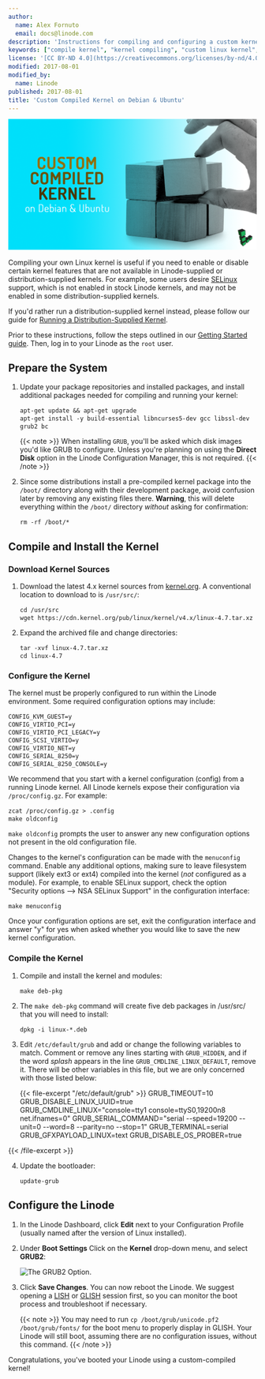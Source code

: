 ```yaml
---
author:
  name: Alex Fornuto
  email: docs@linode.com
description: 'Instructions for compiling and configuring a custom kernel your Debian or Ubuntu Linode'
keywords: ["compile kernel", "kernel compiling", "custom linux kernel", "custom linode", " debian", "ubuntu"]
license: '[CC BY-ND 4.0](https://creativecommons.org/licenses/by-nd/4.0)'
modified: 2017-08-01
modified_by:
  name: Linode
published: 2017-08-01
title: 'Custom Compiled Kernel on Debian & Ubuntu'
---
```


![Custom Compiled Kernel on Debian & Ubuntu](/docs/assets/custom-compiled-kernel-on-debian-and-ubuntu.png "Custom Compiled Kernel on Debian & Ubuntu")

Compiling your own Linux kernel is useful if you need to enable or disable certain kernel features that are not available in Linode-supplied or distribution-supplied kernels. For example, some users desire [SELinux](http://en.wikipedia.org/wiki/Security-Enhanced_Linux) support, which is not enabled in stock Linode kernels, and may not be enabled in some distribution-supplied kernels.

If you'd rather run a distribution-supplied kernel instead, please follow our guide for [Running a Distribution-Supplied Kernel](/docs/tools-reference/custom-kernels-distros/run-a-distribution-supplied-kernel-with-kvm).

Prior to these instructions, follow the steps outlined in our [Getting Started guide](/docs/getting-started/). Then, log in to your Linode as the `root` user.

## Prepare the System

1.  Update your package repositories and installed packages, and install additional packages needed for compiling and running your kernel:

        apt-get update && apt-get upgrade
        apt-get install -y build-essential libncurses5-dev gcc libssl-dev grub2 bc

    {{< note >}}
When installing `GRUB`, you'll be asked which disk images you'd like GRUB to configure. Unless you're planning on using the **Direct Disk** option in the Linode Configuration Manager, this is not required.
{{< /note >}}

2.  Since some distributions install a pre-compiled kernel package into the `/boot/` directory along with their development package, avoid confusion later by removing any existing files there. **Warning**, this will delete everything within the `/boot/` directory _without_ asking for confirmation:

        rm -rf /boot/*

## Compile and Install the Kernel

### Download Kernel Sources

1.  Download the latest 4.x kernel sources from [kernel.org](http://kernel.org/). A conventional location to download to is `/usr/src/`:

        cd /usr/src
        wget https://cdn.kernel.org/pub/linux/kernel/v4.x/linux-4.7.tar.xz

2.  Expand the archived file and change directories:

        tar -xvf linux-4.7.tar.xz
        cd linux-4.7

### Configure the Kernel

The kernel must be properly configured to run within the Linode environment. Some required configuration options may include:

    CONFIG_KVM_GUEST=y
    CONFIG_VIRTIO_PCI=y
    CONFIG_VIRTIO_PCI_LEGACY=y
    CONFIG_SCSI_VIRTIO=y
    CONFIG_VIRTIO_NET=y
    CONFIG_SERIAL_8250=y
    CONFIG_SERIAL_8250_CONSOLE=y

We recommend that you start with a kernel configuration (config) from a running Linode kernel. All Linode kernels expose their configuration via `/proc/config.gz`. For example:

    zcat /proc/config.gz > .config
    make oldconfig

`make oldconfig` prompts the user to answer any new configuration options not present in the old configuration file.

Changes to the kernel's configuration can be made with the `menuconfig` command. Enable any additional options, making sure to leave filesystem support (likely ext3 or ext4) compiled into the kernel (*not* configured as a module). For example, to enable SELinux support, check the option "Security options --\> NSA SELinux Support" in the configuration interface:

    make menuconfig

Once your configuration options are set, exit the configuration interface and answer "y" for yes when asked whether you would like to save the new kernel configuration.

### Compile the Kernel

1.  Compile and install the kernel and modules:

        make deb-pkg

2.  The `make deb-pkg` command will create five deb packages in /usr/src/ that you will need to install:

        dpkg -i linux-*.deb

3.  Edit `/etc/default/grub` and add or change the following variables to match. Comment or remove any lines starting with `GRUB_HIDDEN`, and if the word *splash* appears in the line `GRUB_CMDLINE_LINUX_DEFAULT`, remove it. There will be other variables in this file, but we are only concerned with those listed below:

    {{< file-excerpt "/etc/default/grub" >}}
GRUB_TIMEOUT=10
GRUB_DISABLE_LINUX_UUID=true
GRUB_CMDLINE_LINUX="console=tty1 console=ttyS0,19200n8 net.ifnames=0"
GRUB_SERIAL_COMMAND="serial --speed=19200 --unit=0 --word=8 --parity=no --stop=1"
GRUB_TERMINAL=serial
GRUB_GFXPAYLOAD_LINUX=text
GRUB_DISABLE_OS_PROBER=true

{{< /file-excerpt >}}


4.  Update the bootloader:

        update-grub

## Configure the Linode

1.  In the Linode Dashboard, click **Edit** next to your Configuration Profile (usually named after the version of Linux installed).

2.  Under **Boot Settings** Click on the **Kernel** drop-down menu, and select **GRUB2**:

    ![The GRUB2 Option.](/docs/assets/custom-kernel-grub2.png)

3.  Click **Save Changes**. You can now reboot the Linode. We suggest opening a [LISH](/docs/networking/using-the-linode-shell-lish) or [GLISH](/docs/networking/using-the-graphic-shell-glish) session first, so you can monitor the boot process and troubleshoot if necessary.

    {{< note >}}
You may need to run `cp /boot/grub/unicode.pf2 /boot/grub/fonts/` for the boot menu to properly display in GLISH. Your Linode will still boot, assuming there are no configuration issues, without this command.
{{< /note >}}

Congratulations, you've booted your Linode using a custom-compiled kernel!


